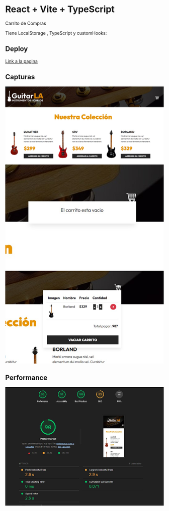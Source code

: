 # React + Vite + TypeScript

Carrito de Compras

Tiene LocalStorage , TypeScript y customHooks:

## Deploy

[Link a la pagina](https://660b3a9342bca63906c50191--unrivaled-macaron-582eac.netlify.app/)

## Capturas

![screen-0](https://raw.githubusercontent.com/eapepe0/CarritoCompras2024-GuitarLA/main/screen-0.jpg)
![screen-1](https://raw.githubusercontent.com/eapepe0/CarritoCompras2024-GuitarLA/main/screen-1.jpg)
![screen-2](https://raw.githubusercontent.com/eapepe0/CarritoCompras2024-GuitarLA/main/screen-2.jpg)

## Performance

![performance](https://raw.githubusercontent.com/eapepe0/CarritoCompras2024-GuitarLA/main/performance.jpg)
